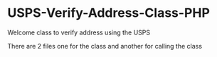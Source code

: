 # USPS-Verify-Address-Class-PHP
Welcome class to verify address using the USPS

There are 2 files one for the class and another for calling the class
